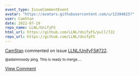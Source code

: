 ```yaml
---
event_type: IssueCommentEvent
avatar: "https://avatars.githubusercontent.com/u/12384825?"
user: CamStan
date: 2022-07-19
repo_name: LLNL/UnifyFS
html_url: https://github.com/LLNL/UnifyFS/pull/722
repo_url: https://github.com/LLNL/UnifyFS
---
```


<a href='https://github.com/CamStan' target='_blank'>CamStan</a> commented on issue <a href='https://github.com/LLNL/UnifyFS/pull/722' target='_blank'>LLNL/UnifyFS#722</a>.

<small>@adammoody ping. This is ready to merge....</small>

<a href='https://github.com/LLNL/UnifyFS/pull/722' target='_blank'>View Comment</a>